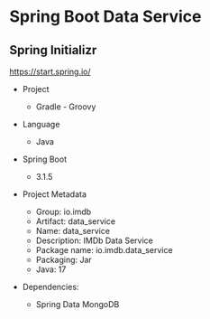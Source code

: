 # Spring Boot Data Service

## Spring Initializr

https://start.spring.io/

- Project
  - Gradle - Groovy
  
- Language
  - Java
  
- Spring Boot
  - 3.1.5
  
- Project Metadata
  - Group: io.imdb
  - Artifact: data_service
  - Name: data_service
  - Description: IMDb Data Service
  - Package name: io.imdb.data_service
  - Packaging: Jar
  - Java: 17
  
- Dependencies:
  - Spring Data MongoDB
